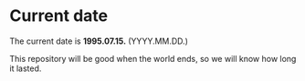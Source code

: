 # Current date

The current date is **1995.07.15.** (YYYY.MM.DD.)

This repository will be good when the world ends, so we will know how long it lasted.